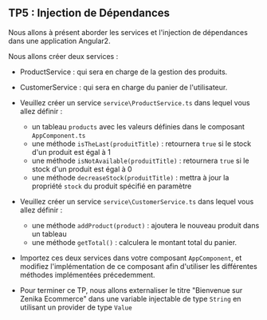 ## TP5 : Injection de Dépendances

Nous allons à présent aborder les services et l'injection de dépendances dans une application Angular2. 

Nous allons créer deux services : 

- ProductService : qui sera en charge de la gestion des produits.
- CustomerService : qui sera en charge du panier de l'utilisateur.

- Veuillez créer un service `service\ProductService.ts` dans lequel vous allez définir :
	- un tableau `products` avec les valeurs définies dans le composant `AppComponent.ts` 
	- une méthode `isTheLast(produitTitle)` : retournera `true` si le stock d'un produit est égal à 1 
	- une méthode `isNotAvailable(produitTitle)` : retournera `true` si le stock d'un produit est égal à 0
	- une méthode `decreaseStock(produitTitle)` : mettra à jour la propriété `stock` du produit spécifié en paramètre
	
- Veuillez créer un service `service\CustomerService.ts` dans lequel vous allez définir :
	- une méthode `addProduct(product)` : ajoutera le nouveau produit dans un tableau
	- une méthode `getTotal()` : calculera le montant total du panier. 
	
- Importez ces deux services dans votre composant `AppComponent`, et modifiez l'implémentation de ce composant afin d'utiliser les différentes méthodes implémentées précedemment.

- Pour terminer ce TP, nous allons externaliser le titre "Bienvenue sur Zenika Ecommerce" dans une variable injectable de type `String` en utilisant un provider de type `Value` 